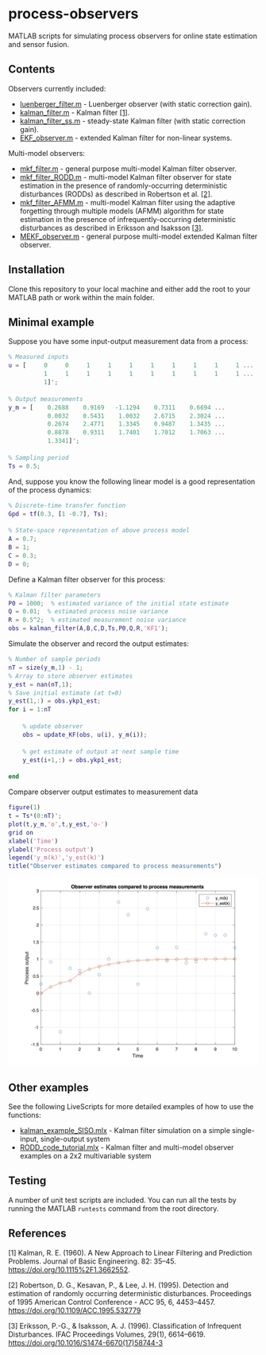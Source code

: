 # process-observers

MATLAB scripts for simulating process observers for online state estimation and sensor fusion.

## Contents

Observers currently included:
- [luenberger_filter.m](luenberger_filter.m) - Luenberger observer (with static correction gain).
- [kalman_filter.m](kalman_filter.m) - Kalman filter [[1]](#1).
- [kalman_filter_ss.m](kalman_filter_ss.m) - steady-state Kalman filter (with static correction gain).
- [EKF_observer.m](EKF_observer.m) - extended Kalman filter for non-linear systems.

Multi-model observers:
- [mkf_filter.m](mkf_filter.m) - general purpose multi-model Kalman filter observer.
- [mkf_filter_RODD.m](mkf_filter_RODD.m) - multi-model Kalman filter observer for state estimation in the presence of randomly-occurring deterministic disturbances (RODDs) as described in Robertson et al. [[2]](#2).
- [mkf_filter_AFMM.m](mkf_filter_AFMM.m) - multi-model Kalman filter using the adaptive forgetting through multiple models (AFMM) algorithm for state estimation in the presence of infrequently-occurring deterministic disturbances as described in Eriksson and Isaksson [[3]](#3).
- [MEKF_observer.m](MEKF_observer.m) - general purpose multi-model extended Kalman filter observer.

## Installation

Clone this repository to your local machine and either add the root to your MATLAB path or work within the main folder.

## Minimal example

Suppose you have some input-output measurement data from a process:
```Matlab
% Measured inputs
u = [     0     0     1     1     1     1     1     1     1     1 ...
          1     1     1     1     1     1     1     1     1     1 ...
          1]';

% Output measurements
y_m = [    0.2688    0.9169   -1.1294    0.7311    0.6694 ...
           0.0032    0.5431    1.0032    2.6715    2.3024 ...
           0.2674    2.4771    1.3345    0.9487    1.3435 ...
           0.8878    0.9311    1.7401    1.7012    1.7063 ...
           1.3341]';

% Sampling period
Ts = 0.5;
```

And, suppose you know the following linear model is a good representation
of the process dynamics:

```Matlab
% Discrete-time transfer function
Gpd = tf(0.3, [1 -0.7], Ts);

% State-space representation of above process model
A = 0.7;
B = 1;
C = 0.3;
D = 0;
```

Define a Kalman filter observer for this process:
```Matlab
% Kalman filter parameters
P0 = 1000;  % estimated variance of the initial state estimate
Q = 0.01;  % estimated process noise variance
R = 0.5^2;  % estimated measurement noise variance
obs = kalman_filter(A,B,C,D,Ts,P0,Q,R,'KF1');
```

Simulate the observer and record the output estimates:
```Matlab
% Number of sample periods
nT = size(y_m,1) - 1;
% Array to store observer estimates
y_est = nan(nT,1);
% Save initial estimate (at t=0)
y_est(1,:) = obs.ykp1_est;
for i = 1:nT

    % update observer
    obs = update_KF(obs, u(i), y_m(i));

    % get estimate of output at next sample time
    y_est(i+1,:) = obs.ykp1_est;

end
```

Compare observer output estimates to measurement data
```Matlab
figure(1)
t = Ts*(0:nT)';
plot(t,y_m,'o',t,y_est,'o-')
grid on
xlabel('Time')
ylabel('Process output')
legend('y_m(k)','y_est(k)')
title("Observer estimates compared to process measurements")
```

<img src='images/siso_kf_example_plot.png' width=600>

## Other examples

See the following LiveScripts for more detailed examples of how to use the functions:

- [kalman_example_SISO.mlx](kalman_example_SISO.mlx) - Kalman filter simulation on a simple single-input, single-output system
- [RODD_code_tutorial.mlx](RODD_code_tutorial.mlx) - Kalman filter and multi-model observer examples on a 2x2 multivariable system

## Testing

A number of unit test scripts are included.  You can run all the tests by running the MATLAB `runtests` command from the root directory.

## References

<a id="1">[1]</a> Kalman, R. E. (1960). A New Approach to Linear Filtering and Prediction Problems. Journal of Basic Engineering. 82: 35–45. https://doi.org/10.1115%2F1.3662552.

<a id="2">[2]</a> Robertson, D. G., Kesavan, P., & Lee, J. H. (1995). Detection and estimation of randomly occurring deterministic disturbances. Proceedings of 1995 American Control Conference - ACC 95, 6, 4453–4457. https://doi.org/10.1109/ACC.1995.532779

<a id="3">[3]</a> Eriksson, P.-G., & Isaksson, A. J. (1996). Classification of Infrequent Disturbances. IFAC Proceedings Volumes, 29(1), 6614–6619. https://doi.org/10.1016/S1474-6670(17)58744-3
